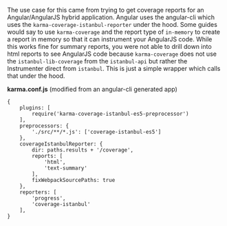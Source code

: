 The use case for this came from trying to get coverage reports for an Angular/AngularJS hybrid application.  Angular uses the angular-cli
which uses the `karma-coverage-istanbul-reporter` under the hood.  Some guides would say to use `karma-coverage` and the report type of
`in-memory` to create a report in memory so that it can instrument your AngularJS code.  While this works fine for summary reports,
you were not able to drill down into html reports to see AngularJS code because `karma-coverage` does not use the `istanbul-lib-coverage`
from the `istanbul-api` but rather the Instrumenter direct from `istanbul`.  This is just a simple wrapper which calls that under the hood.

**karma.conf.js** (modified from an angular-cli generated app)

```
{
    plugins: [
        require('karma-coverage-istanbul-es5-preprocessor')
    ],
    preprocessors: {
        './src/**/*.js': ['coverage-istanbul-es5']
    },
    coverageIstanbulReporter: {
        dir: paths.results + '/coverage',
        reports: [
            'html',
            'text-summary'
        ],
        fixWebpackSourcePaths: true
    },
    reporters: [
        'progress',
        'coverage-istanbul'
    ],
}
```
